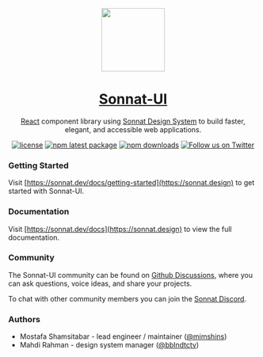 <div align="center">
  <a href="https://sonnat.design">
    <img src="https://sonnat.design/static/media/sonnat-logo-fill.svg" height="128">
    <h1 align="center">Sonnat-UI</h1>
  </a>
</div>

<div align="center">

[React](https://reactjs.org/) component library using [Sonnat Design System](https://sonnat.design) to build faster, elegant, and accessible web applications.

[![license](https://img.shields.io/github/license/sonnat/sonnat-ui?color=EA475B&style=for-the-badge)](https://github.com/sonnat/sonnat-ui/blob/main/LICENSE)
[![npm latest package](https://img.shields.io/npm/v/@sonnat/ui?color=EA475B&style=for-the-badge)](https://www.npmjs.com/package/@sonnat/ui)
[![npm downloads](https://img.shields.io/npm/dm/@sonnat/ui?color=EA475B&style=for-the-badge)](https://www.npmjs.com/package/@sonnat/ui)
[![Follow us on Twitter](https://img.shields.io/twitter/follow/sonnatdesign?color=EA475B&label=follow%20us%20on%20twitter&style=for-the-badge)](https://twitter.com/sonnatdesign)

</div>

### Getting Started

Visit [https://sonnat.dev/docs/getting-started](https://sonnat.design) to get started with Sonnat-UI.

### Documentation

Visit [https://sonnat.dev/docs](https://sonnat.design) to view the full documentation.

### Community

The Sonnat-UI community can be found on [Github Discussions](https://github.com/sonnat/sonnat-ui/discussions), where you can ask questions, voice ideas, and share your projects.

To chat with other community members you can join the [Sonnat Discord](https://sonnat.design).

### Authors

- Mostafa Shamsitabar - lead engineer / maintainer ([@mimshins](https://twitter.com/mimshins))
- Mahdi Rahman - design system manager ([@bblndtctv](https://twitter.com/bblndtctv))
